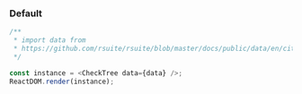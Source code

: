 ### Default

<!--start-code-->

```js
/**
 * import data from
 * https://github.com/rsuite/rsuite/blob/master/docs/public/data/en/city-simplified.json
 */

const instance = <CheckTree data={data} />;
ReactDOM.render(instance);
```

<!--end-code-->
